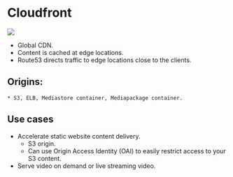 # Cloudfront

![](https://d1.awsstatic.com/product-marketing/Cloudfront-cdn-diagram-v2.1a4a693fc371d29d794d318a01dfe1aecc4c658e.PNG)

* Global CDN.
* Content is cached at edge locations.
* Route53 directs traffic to edge locations close to the clients.

## Origins:
    * S3, ELB, Mediastore container, Mediapackage container.

## Use cases

* Accelerate static website content delivery.
    * S3 origin.
    * Can use Origin Access Identity (OAI) to easily restrict access to your S3 content.
* Serve video on demand or live streaming video.
 


